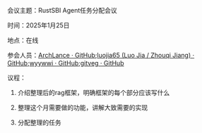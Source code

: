 会议主题：RustSBI Agent任务分配会议

时间：2025年1月25日

地点：在线

参会人员：[ArchLance · GitHub](https://github.com/ArchLance);[luojia65 (Luo Jia / Zhouqi Jiang) · GitHub](https://github.com/luojia65);[wyywwi · GitHub](https://github.com/wyywwi);[gitveg · GitHub](https://github.com/gitveg)

议程：

1. 介绍整理后的rag框架，明确框架的每个部分应该写什么

2. 整理这个月需要做的功能，讲解大致需要的实现

3. 分配整理的任务


